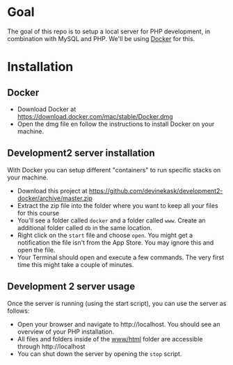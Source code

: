 # Goal
The goal of this repo is to setup a local server for PHP development, in combination with MySQL and PHP. We'll be using [Docker](https://www.docker.com/ "Dockers Homepage") for this.

# Installation
## Docker
* Download Docker at https://download.docker.com/mac/stable/Docker.dmg
* Open the dmg file en follow the instructions to install Docker on your machine.

## Development2 server installation
With Docker you can setup different "containers" to run specific stacks on your machine.
* Download this project at https://github.com/devinekask/development2-docker/archive/master.zip
* Extract the zip file into the folder where you want to keep all your files for this course
* You'll see a folder called `docker` and a folder called `www`. Create an additional folder called `db` in the same location.
* Right click on the `start` file and choose `open`. You might get a notification the file isn't from the App Store. You may ignore this and open the file.
* Your Terminal should open and execute a few commands. The very first time this might take a couple of minutes.

## Development 2 server usage
Once the server is running (using the start script), you can use the server as follows:
* Open your browser and navigate to http://localhost.  You should see an overview of your PHP installation.
* All files and folders inside of the [www/html](www/html) folder are accessible through http://localhost
* You can shut down the server by opening the `stop` script.

